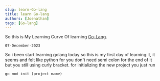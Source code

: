 ```yaml
---
slug: learn-Go-lang
title: learn Go-lang
authors: [Joenathan]
tags: [Go-lang]
---
```

So this is My Learning Curve Of learning [Go-Lang](https://go.dev/).

`07-December-2023`

So i been start learning golang today so this is my first day of learning it, it seems and felt like python for you don't need semi colon for the end of it but you still using curly bracket. for initializing the new project you just run

`go mod init (project name)`